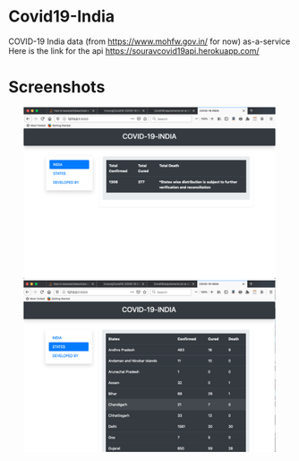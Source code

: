 # Covid19-India
COVID-19 India data (from https://www.mohfw.gov.in/ for now) as-a-service
Here is the link for the api https://souravcovid19api.herokuapp.com/

# Screenshots
<p align="center">
  <img src="screenshots/covid-main.png" width="450" title="home"> <br>
  <img src="screenshots/covid-state.png" width="450" title="game"> <br>
</p>
